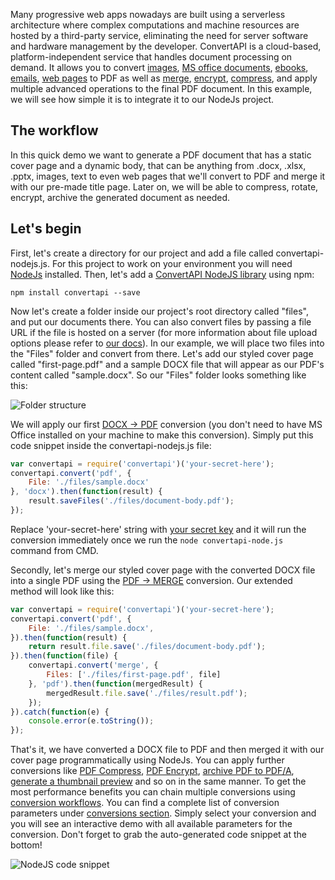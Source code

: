Many progressive web apps nowadays are built using a serverless architecture where complex computations and machine resources are hosted by a third-party service, 
eliminating the need for server software and hardware management by the developer. 
ConvertAPI is a cloud-based, platform-independent service that handles document processing on demand.
It allows you to convert [images](https://www.convertapi.com/image-api), [MS office documents](https://www.convertapi.com/ms-office-api), [ebooks](https://www.convertapi.com/ebooks-api), [emails](https://www.convertapi.com/email-api), [web pages](https://www.convertapi.com/web-api) to PDF as well as [merge](https://www.convertapi.com/pdf-to-merge), [encrypt](https://www.convertapi.com/pdf-to-encrypt), [compress](https://www.convertapi.com/pdf-to-compress), and apply multiple advanced operations to the
final PDF document. In this example, we will see how simple it is to integrate it to our NodeJs project.

## The workflow

In this quick demo we want to generate a PDF document that has a static cover page and a dynamic body, that can be anything from .docx, .xlsx, .pptx, images, 
text to even web pages that we'll convert to PDF and merge it with our pre-made title page. Later on, we will be able to compress, rotate, encrypt, archive the generated document as needed.

## Let's begin

First, let's create a directory for our project and add a file called convertapi-nodejs.js. For this project to work on your environment you will need [NodeJs](https://nodejs.org/en/download/) installed. Then, let's add a [ConvertAPI NodeJS library](https://github.com/ConvertAPI/convertapi-node) using npm:

`npm install convertapi --save`

Now let's create a folder inside our project's root directory called "files", and put our documents there. 
You can also convert files by passing a file URL if the file is hosted on a server (for more information about file upload options please refer to [our docs](https://www.convertapi.com/doc/upload)).
In our example, we will place two files into the "Files" folder and convert from there. 
Let's add our styled cover page called "first-page.pdf" and a sample DOCX file that will appear as our PDF's content called "sample.docx". So our "Files" folder looks something like this:

![Folder structure](https://user-images.githubusercontent.com/62603039/103629769-66c00800-4f49-11eb-821c-c01b86f40d88.png)

We will apply our first [DOCX -> PDF](https://www.convertapi.com/docx-to-pdf) conversion (you don't need to have MS Office installed on your machine to make this conversion). Simply put this code snippet inside the convertapi-nodejs.js file:

```javascript
var convertapi = require('convertapi')('your-secret-here');
convertapi.convert('pdf', {
	File: './files/sample.docx'
}, 'docx').then(function(result) {
	result.saveFiles('./files/document-body.pdf');
});
```

Replace 'your-secret-here' string with [your secret key](https://help.convertapi.com/en/article/how-to-create-a-free-account-2wr644/) and it will run the conversion immediately once we run the `node convertapi-node.js` command from CMD.

Secondly, let's merge our styled cover page with the converted DOCX file into a single PDF using the [PDF -> MERGE](https://www.convertapi.com/pdf-to-merge) conversion. Our extended method will look like this:

```javascript
var convertapi = require('convertapi')('your-secret-here');
convertapi.convert('pdf', {
	File: './files/sample.docx',
}).then(function(result) {
	return result.file.save('./files/document-body.pdf');
}).then(function(file) {
	convertapi.convert('merge', {
		Files: ['./files/first-page.pdf', file]
	}, 'pdf').then(function(mergedResult) {
		mergedResult.file.save('./files/result.pdf');
	});
}).catch(function(e) {
	console.error(e.toString());
});
```

That's it, we have converted a DOCX file to PDF and then merged it with our cover page programmatically using NodeJs. You can apply further conversions like [PDF Compress](https://www.convertapi.com/pdf-to-compress), [PDF Encrypt](https://www.convertapi.com/pdf-to-encrypt), [archive PDF to PDF/A](https://www.convertapi.com/pdf-to-pdfa), [generate a thumbnail preview](https://www.convertapi.com/pdf-to-thumbnail) and so on in the same manner. To get the most performance benefits you can chain multiple conversions using [conversion workflows](https://www.convertapi.com/doc/workflows). You can find a complete list of conversion parameters under [conversions section](https://www.convertapi.com/conversions). Simply select your conversion and you will see an interactive demo with all available parameters for the conversion. Don't forget to grab the auto-generated code snippet at the bottom!

![NodeJS code snippet](https://user-images.githubusercontent.com/62603039/103544270-7b988f00-4ea8-11eb-8b29-eb907af8053d.png)

